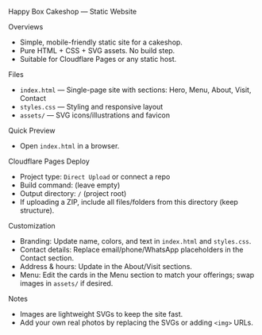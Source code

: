 Happy Box Cakeshop — Static Website

Overviews

- Simple, mobile-friendly static site for a cakeshop.
- Pure HTML + CSS + SVG assets. No build step.
- Suitable for Cloudflare Pages or any static host.

Files

- `index.html` — Single-page site with sections: Hero, Menu, About, Visit, Contact
- `styles.css` — Styling and responsive layout
- `assets/` — SVG icons/illustrations and favicon

Quick Preview

- Open `index.html` in a browser.

Cloudflare Pages Deploy

- Project type: `Direct Upload` or connect a repo
- Build command: (leave empty)
- Output directory: `/` (project root)
- If uploading a ZIP, include all files/folders from this directory (keep structure).

Customization

- Branding: Update name, colors, and text in `index.html` and `styles.css`.
- Contact details: Replace email/phone/WhatsApp placeholders in the Contact section.
- Address & hours: Update in the About/Visit sections.
- Menu: Edit the cards in the Menu section to match your offerings; swap images in `assets/` if desired.

Notes

- Images are lightweight SVGs to keep the site fast.
- Add your own real photos by replacing the SVGs or adding `<img>` URLs.
